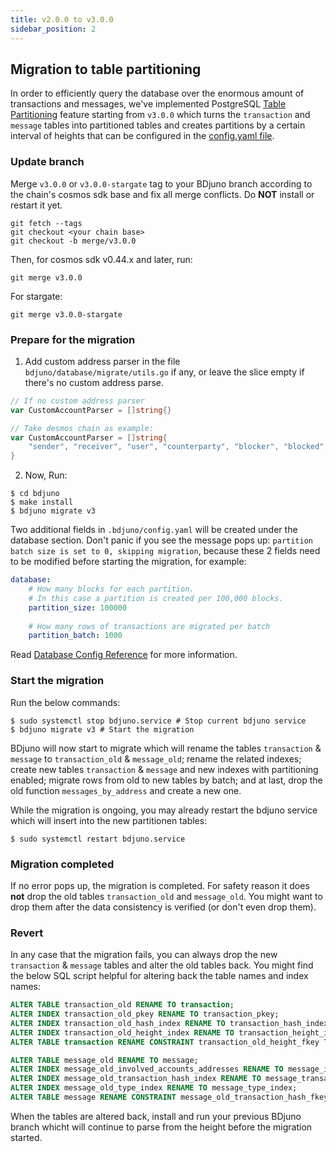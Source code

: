 ```yaml
---
title: v2.0.0 to v3.0.0
sidebar_position: 2
---
```


## Migration to table partitioning
In order to efficiently query the database over the enormous amount of transactions and messages,
we've implemented PostgreSQL [Table Partitioning](https://www.postgresql.org/docs/10/ddl-partitioning.html) feature
starting from `v3.0.0` which turns the `transaction` and `message` tables into partitioned
tables and creates partitions by a certain interval of heights that can be configured in the 
[config.yaml file](./../config/config.md#database). 

### Update branch
Merge `v3.0.0` or `v3.0.0-stargate` tag to your BDjuno branch according to the chain's cosmos sdk base and fix all merge conflicts. 
Do __NOT__ install or restart it yet.
```
git fetch --tags
git checkout <your chain base>
git checkout -b merge/v3.0.0
```

Then, for cosmos sdk v0.44.x and later, run:
```
git merge v3.0.0
```
For stargate:
```
git merge v3.0.0-stargate
```

### Prepare for the migration
1. Add custom address parser in the file `bdjuno/database/migrate/utils.go` if any, 
or leave the slice empty if there's no custom address parse. 
```go
// If no custom address parser
var CustomAccountParser = []string{}
```
```go
// Take desmos chain as example:
var CustomAccountParser = []string{
	"sender", "receiver", "user", "counterparty", "blocker", "blocked",
}
```
2. Now, Run:
```shell
$ cd bdjuno
$ make install
$ bdjuno migrate v3
```
Two additional fields in `.bdjuno/config.yaml` will be created under the database section. 
Don't panic if you see the message pops up: `partition batch size is set to 0, skipping migration`, 
because these 2 fields need to be modified before starting the migration, for example:
```yaml
database:
    # How many blocks for each partition. 
    # In this case a partition is created per 100,000 blocks.
    partition_size: 100000
    
    # How many rows of transactions are migrated per batch 
    partition_batch: 1000 
```
Read [Database Config Reference](./../config/config.md#database) for more information.

### Start the migration
Run the below commands:
```shell
$ sudo systemctl stop bdjuno.service # Stop current bdjuno service
$ bdjuno migrate v3 # Start the migration
```
BDjuno will now start to migrate which will rename the tables `transaction` & `message` to `transaction_old` & `message_old`; 
rename the related indexes; create new tables `transaction` & `message` and new indexes with partitioning enabled; 
migrate rows from old to new tables by batch; and at last, drop the old function `messages_by_address` and create a new one.

While the migration is ongoing, you may already restart the bdjuno service which will insert into the new partitionen tables:
```shell
$ sudo systemctl restart bdjuno.service 
```


### Migration completed
If no error pops up, the migration is completed. For safety reason it does __not__ drop the old tables `transaction_old` and `message_old`. 
You might want to drop them after the data consistency is verified (or don't even drop them).

### Revert
In any case that the migration fails, you can always drop the new `transaction` & `message` tables and alter the old tables back.
You might find the below SQL script helpful for altering back the table names and index names:
```sql
ALTER TABLE transaction_old RENAME TO transaction;
ALTER INDEX transaction_old_pkey RENAME TO transaction_pkey;
ALTER INDEX transaction_old_hash_index RENAME TO transaction_hash_index;
ALTER INDEX transaction_old_height_index RENAME TO transaction_height_index;
ALTER TABLE transaction RENAME CONSTRAINT transaction_old_height_fkey TO transaction_height_fkey;

ALTER TABLE message_old RENAME TO message;
ALTER INDEX message_old_involved_accounts_addresses RENAME TO message_involved_accounts_addresses;
ALTER INDEX message_old_transaction_hash_index RENAME TO message_transaction_hash_index;
ALTER INDEX message_old_type_index RENAME TO message_type_index;
ALTER TABLE message RENAME CONSTRAINT message_old_transaction_hash_fkey TO message_transaction_hash_fkey;
```

When the tables are altered back, install and run your previous BDjuno branch whicht 
will continue to parse from the height before the migration started.